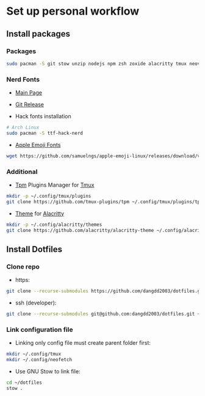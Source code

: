 # Set up personal workflow

## Install packages

### Packages

```bash
sudo pacman -S git stow unzip nodejs npm zsh zoxide alacritty tmux neovim neofetch ripgrep fd fzf lazygit
```

### Nerd Fonts

- [Main Page](https://www.nerdfonts.com)

- [Git Release](https://github.com/ryanoasis/nerd-fonts/releases)

- Hack fonts installation

```bash
# Arch Linux
sudo pacman -S ttf-hack-nerd
```

- [Apple Emoji Fonts](https://github.com/samuelngs/apple-emoji-linux)

```bash
wget https://github.com/samuelngs/apple-emoji-linux/releases/download/v17.4/AppleColorEmoji.ttf -P ~/.local/share/fonts
```

### Additional

- [Tpm](https://github.com/tmux-plugins/tpm) Plugins Manager for [Tmux](https://github.com/tmux/tmux)

```bash
mkdir -p ~/.config/tmux/plugins
git clone https://github.com/tmux-plugins/tpm ~/.config/tmux/plugins/tpm
```

- [Theme](https://github.com/alacritty/alacritty-theme) for [Alacritty](https://alacritty.org)

```bash
mkdir -p ~/.config/alacritty/themes
git clone https://github.com/alacritty/alacritty-theme ~/.config/alacritty/themes
```

## Install Dotfiles

### Clone repo

- https:

```bash
git clone --recurse-submodules https://github.com/dangdd2003/dotfiles.git ~/.dotfiles
```

- ssh (developer):

```bash
git clone --recurse-submodules git@github.com:dangdd2003/dotfiles.git ~/.dotfiles
```

### Link configuration file

- Linking only config file must create parent folder first:

```bash
mkdir ~/.config/tmux
mkdir ~/.config/neofetch
```

- Use GNU Stow to link file:

```bash
cd ~/dotfiles
stow .
```
